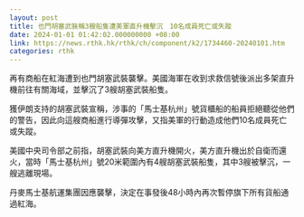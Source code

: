 ```yaml
---
layout: post
title: 也門胡塞武裝稱3艘船隻遭美軍直升機擊沉　10名成員死亡或失蹤
date: 2024-01-01 01:42:02.000000000 +08:00
link: https://news.rthk.hk/rthk/ch/component/k2/1734460-20240101.htm
categories: rthk
---
```


再有商船在紅海遭到也門胡塞武裝襲擊。美國海軍在收到求救信號後派出多架直升機前往有關海域，並擊沉了3艘胡塞武裝船隻。

獲伊朗支持的胡塞武裝宣稱，涉事的「馬士基杭州」號貨櫃船的船員拒絕聽從他們的警告，因此向這艘商船進行導彈攻擊，又指美軍的行動造成他們10名成員死亡或失蹤。

美國中央司令部之前指，胡塞武裝向美方直升機開火，美方直升機出於自衛而還火，當時「馬士基杭州」號20米範圍內有4艘胡塞武裝船隻，其中3艘被擊沉，一艘逃離現場。

丹麥馬士基航運集團因應襲擊，決定在事發後48小時內再次暫停旗下所有貨船通過紅海。
